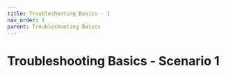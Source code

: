 ```yaml
---
title: Troubleshooting Basics - 1
nav_order: 1
parent: Troubleshooting Basics
---
```


# Troubleshooting Basics - Scenario 1